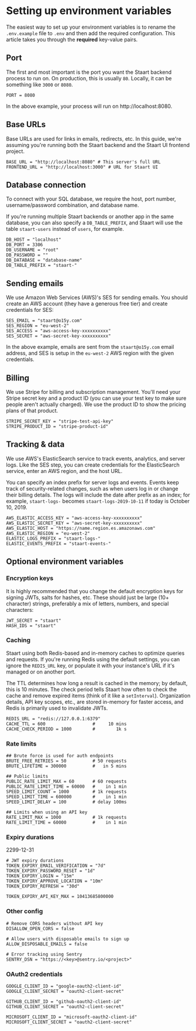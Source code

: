 # Setting up environment variables

The easiest way to set up your environment variables is to rename the `.env.example` file to `.env` and then add the required configuration. This article takes you through the **required** key-value pairs.

## Port

The first and most important is the port you want the Staart backend process to run on. On production, this is usually `80`. Locally, it can be something like `3000` or `8080`.

```env
PORT = 8080
```

In the above example, your process will run on http://localhost:8080.

## Base URLs

Base URLs are used for links in emails, redirects, etc. In this guide, we're assuming you're running both the Staart backend and the Staart UI frontend project.

```env
BASE_URL = "http://localhost:8080" # This server's full URL
FRONTEND_URL = "http://localhost:3000" # URL for Staart UI
```

## Database connection

To connect with your SQL database, we require the host, port number, username/password combination, and database name.

If you're running multiple Staart backends or another app in the same database, you can also specify a `DB_TABLE_PREFIX`, and Staart will use the table `staart-users` instead of `users`, for example.

```env
DB_HOST = "localhost"
DB_PORT = 3306
DB_USERNAME = "root"
DB_PASSWORD = ""
DB_DATABASE = "database-name"
DB_TABLE_PREFIX = "staart-"
```

## Sending emails

We use Amazon Web Services (AWS)'s SES for sending emails. You should create an AWS account (they have a generous free tier) and create credentials for SES:

```env
SES_EMAIL = "staart@o15y.com"
SES_REGION = "eu-west-2"
SES_ACCESS = "aws-access-key-xxxxxxxxxx"
SES_SECRET = "aws-secret-key-xxxxxxxxxx"
```

In the above example, emails are sent from the `staart@o15y.com` email address, and SES is setup in the `eu-west-2` AWS region with the given credentials.

## Billing

We use Stripe for billing and subscription management. You'll need your Stripe secret key and a product ID (you can use your test key to make sure people aren't actually charged). We use the product ID to show the pricing plans of that product.

```env
STRIPE_SECRET_KEY = "stripe-test-api-key"
STRIPE_PRODUCT_ID = "stripe-product-id"
```

## Tracking & data

We use AWS's ElasticSearch service to track events, analytics, and server logs. Like the SES step, you can create credentials for the ElasticSearch service, enter an AWS region, and the host URL.

You can specify an index prefix for server logs and events. Events keep track of security-related changes, such as when users log in or change their billing details. The logs will include the date after prefix as an index; for example, `staart-logs-` becomes `staart-logs-2019-10-11` if today is October 10, 2019.

```env
AWS_ELASTIC_ACCESS_KEY = "aws-access-key-xxxxxxxxxx"
AWS_ELASTIC_SECRET_KEY = "aws-secret-key-xxxxxxxxxx"
AWS_ELASTIC_HOST = "https://name.region.es.amazonaws.com"
AWS_ELASTIC_REGION = "eu-west-2"
ELASTIC_LOGS_PREFIX = "staart-logs-"
ELASTIC_EVENTS_PREFIX = "staart-events-"
```

## Optional environment variables

### Encryption keys

It is highly recommended that you change the default encryption keys for signing JWTs, salts for hashes, etc. These should just be large (10+ character) strings, preferably a mix of letters, numbers, and special characters:

```env
JWT_SECRET = "staart"
HASH_IDS = "staart"
```

### Caching

Staart using both Redis-based and in-memory caches to optimize queries and requests. If you're running Redis using the default settings, you can ignore the `REDIS_URL` key, or populate it with your instance's URL if it's managed or on another port.

The TTL determines how long a result is cached in the memory; by default, this is 10 minutes. The check period tells Staart how often to check the cache and remove expired items (think of it like a `setInterval`). Organization details, API key scopes, etc., are stored in-memory for faster access, and Redis is primarily used to invalidate JWTs.

```env
REDIS_URL = "redis://127.0.0.1:6379"
CACHE_TTL = 600                  #     10 mins
CACHE_CHECK_PERIOD = 1000        #        1k s
```

### Rate limits

```env
## Brute force is used for auth endpoints
BRUTE_FREE_RETRIES = 50          # 50 requests
BRUTE_LIFETIME = 300000          #   in 5 mins

## Public limits
PUBLIC_RATE_LIMIT_MAX = 60       # 60 requests
PUBLIC_RATE_LIMIT_TIME = 60000   #    in 1 min
SPEED_LIMIT_COUNT = 1000         # 1k requests
SPEED_LIMIT_TIME = 600000        #    in 1 min
SPEED_LIMIT_DELAY = 100          # delay 100ms

## Limits when using an API key
RATE_LIMIT_MAX = 1000            # 1k requests
RATE_LIMIT_TIME = 60000          #    in 1 min
```

### Expiry durations

2299-12-31

```env
# JWT expiry durations
TOKEN_EXPIRY_EMAIL_VERIFICATION = "7d"
TOKEN_EXPIRY_PASSWORD_RESET = "1d"
TOKEN_EXPIRY_LOGIN = "15m"
TOKEN_EXPIRY_APPROVE_LOCATION = "10m"
TOKEN_EXPIRY_REFRESH = "30d"

TOKEN_EXPIRY_API_KEY_MAX = 10413685800000
```

### Other config

```env
# Remove CORS headers without API key
DISALLOW_OPEN_CORS = false

# Allow users with disposable emails to sign up
ALLOW_DISPOSABLE_EMAILS = false

# Error tracking using Sentry
SENTRY_DSN = "https://<key>@sentry.io/<project>"
```

### OAuth2 credentials

```env
GOOGLE_CLIENT_ID = "google-oauth2-client-id"
GOOGLE_CLIENT_SECRET = "oauth2-client-secret"

GITHUB_CLIENT_ID = "github-oauth2-client-id"
GITHUB_CLIENT_SECRET = "oauth2-client-secret"

MICROSOFT_CLIENT_ID = "microsoft-oauth2-client-id"
MICROSOFT_CLIENT_SECRET = "oauth2-client-secret"
```
